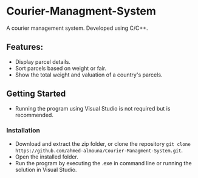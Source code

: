 # Courier-Managment-System

A courier management  system. Developed using C/C++.

## Features:
- Display parcel details.
- Sort parcels based on weight or fair.
- Show the total weight and valuation of a country's parcels.
  
## Getting Started

* Running the program using Visual Studio is not required but is recommended.

### Installation

* Download and extract the zip folder, or clone the repository `git clone https://github.com/ahmed-almouna/Courier-Managment-System.git`.
* Open the installed folder.
* Run the program by executing the .exe in command line or  running the solution in Visual Studio.
